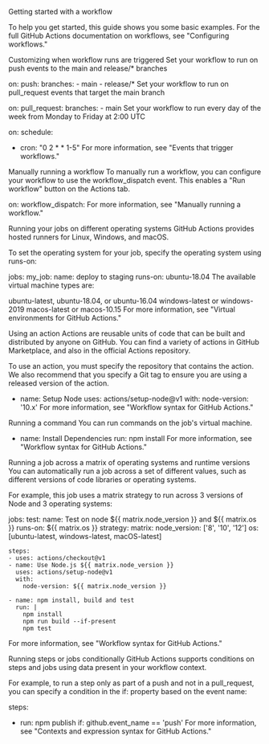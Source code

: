 Getting started with a workflow

To help you get started, this guide shows you some basic examples. For the full GitHub Actions documentation on workflows, see "Configuring workflows."

Customizing when workflow runs are triggered
Set your workflow to run on push events to the main and release/* branches

on:
  push:
    branches:
    - main
    - release/*
Set your workflow to run on pull_request events that target the main branch

on:
  pull_request:
    branches:
    - main
Set your workflow to run every day of the week from Monday to Friday at 2:00 UTC

on:
  schedule:
  - cron: "0 2 * * 1-5"
For more information, see "Events that trigger workflows."

Manually running a workflow
To manually run a workflow, you can configure your workflow to use the workflow_dispatch event. This enables a "Run workflow" button on the Actions tab.

on:
  workflow_dispatch:
For more information, see "Manually running a workflow."

Running your jobs on different operating systems
GitHub Actions provides hosted runners for Linux, Windows, and macOS.

To set the operating system for your job, specify the operating system using runs-on:

jobs:
  my_job:
    name: deploy to staging
    runs-on: ubuntu-18.04
The available virtual machine types are:

ubuntu-latest, ubuntu-18.04, or ubuntu-16.04
windows-latest or windows-2019
macos-latest or macos-10.15
For more information, see "Virtual environments for GitHub Actions."

Using an action
Actions are reusable units of code that can be built and distributed by anyone on GitHub. You can find a variety of actions in GitHub Marketplace, and also in the official Actions repository.

To use an action, you must specify the repository that contains the action. We also recommend that you specify a Git tag to ensure you are using a released version of the action.

- name: Setup Node
  uses: actions/setup-node@v1
  with:
    node-version: '10.x'
For more information, see "Workflow syntax for GitHub Actions."

Running a command
You can run commands on the job's virtual machine.

- name: Install Dependencies
  run: npm install
For more information, see "Workflow syntax for GitHub Actions."

Running a job across a matrix of operating systems and runtime versions
You can automatically run a job across a set of different values, such as different versions of code libraries or operating systems.

For example, this job uses a matrix strategy to run across 3 versions of Node and 3 operating systems:

jobs:
  test:
    name: Test on node ${{ matrix.node_version }} and ${{ matrix.os }}
    runs-on: ${{ matrix.os }}
    strategy:
      matrix:
        node_version: ['8', '10', '12']
        os: [ubuntu-latest, windows-latest, macOS-latest]

    steps:
    - uses: actions/checkout@v1
    - name: Use Node.js ${{ matrix.node_version }}
      uses: actions/setup-node@v1
      with:
        node-version: ${{ matrix.node_version }}

    - name: npm install, build and test
      run: |
        npm install
        npm run build --if-present
        npm test
For more information, see "Workflow syntax for GitHub Actions."

Running steps or jobs conditionally
GitHub Actions supports conditions on steps and jobs using data present in your workflow context.

For example, to run a step only as part of a push and not in a pull_request, you can specify a condition in the if: property based on the event name:

steps:
- run: npm publish
  if: github.event_name == 'push'
For more information, see "Contexts and expression syntax for GitHub Actions."